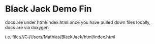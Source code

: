 # Black Jack Demo Fin
docs are under html/index.html once you have pulled down files locally,
docs are via doxygen 

i.e. file:///C:/Users/Mathias/BlackJack/html/index.html

